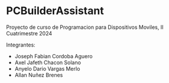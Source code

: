 # PCBuilderAssistant
Proyecto de curso de Programacion para Dispositivos Moviles, II Cuatrimestre 2024

Integrantes:
 
- Joseph Fabian Cordoba Aguero
- Axel Jafeth Chacon Solano
- Anyelo Dario Vargas Merlo
- Allan Nuñez Brenes
